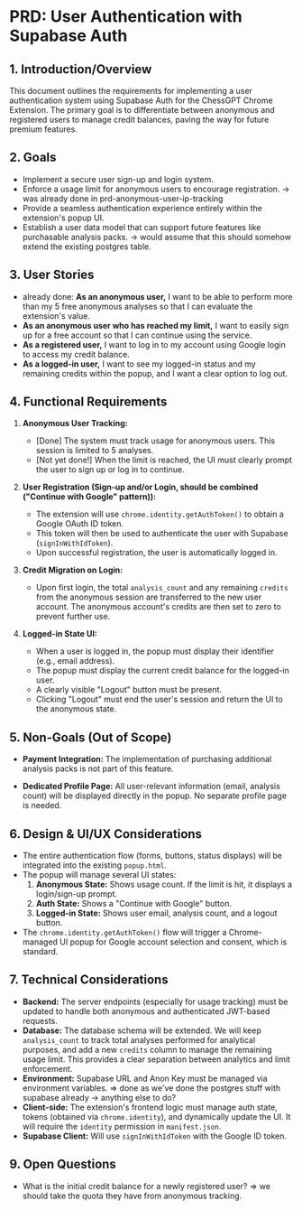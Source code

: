 # PRD: User Authentication with Supabase Auth

## 1. Introduction/Overview

This document outlines the requirements for implementing a user authentication system using Supabase Auth for the ChessGPT Chrome Extension. The primary goal is to differentiate between anonymous and registered users to manage credit balances, paving the way for future premium features.

## 2. Goals

-   Implement a secure user sign-up and login system.
-   Enforce a usage limit for anonymous users to encourage registration. -> was already done in prd-anonymous-user-ip-tracking
-   Provide a seamless authentication experience entirely within the extension's popup UI.
-   Establish a user data model that can support future features like purchasable analysis packs. -> would assume that this should somehow extend the existing postgres table.

## 3. User Stories

-   already done: **As an anonymous user,** I want to be able to perform more than my 5 free anonymous analyses so that I can evaluate the extension's value.
-   **As an anonymous user who has reached my limit,** I want to easily sign up for a free account so that I can continue using the service.
-   **As a registered user,** I want to log in to my account using Google login to access my credit balance.
-   **As a logged-in user,** I want to see my logged-in status and my remaining credits within the popup, and I want a clear option to log out.

## 4. Functional Requirements

1.  **Anonymous User Tracking:**
    -   [Done] The system must track usage for anonymous users. This session is limited to 5 analyses.
    -   [Not yet done!] When the limit is reached, the UI must clearly prompt the user to sign up or log in to continue.

2.  **User Registration (Sign-up and/or Login, should be combined ("Continue with Google" pattern)):**
    -   The extension will use `chrome.identity.getAuthToken()` to obtain a Google OAuth ID token.
    -   This token will then be used to authenticate the user with Supabase (`signInWithIdToken`).
    -   Upon successful registration, the user is automatically logged in.

4.  **Credit Migration on Login:**
    -   Upon first login, the total `analysis_count` and any remaining `credits` from the anonymous session are transferred to the new user account. The anonymous account's credits are then set to zero to prevent further use.

5.  **Logged-in State UI:**
    -   When a user is logged in, the popup must display their identifier (e.g., email address).
    -   The popup must display the current credit balance for the logged-in user.
    -   A clearly visible "Logout" button must be present.
    -   Clicking "Logout" must end the user's session and return the UI to the anonymous state.

## 5. Non-Goals (Out of Scope)

-   **Payment Integration:** The implementation of purchasing additional analysis packs is not part of this feature.

-   **Dedicated Profile Page:** All user-relevant information (email, analysis count) will be displayed directly in the popup. No separate profile page is needed.

## 6. Design & UI/UX Considerations

-   The entire authentication flow (forms, buttons, status displays) will be integrated into the existing `popup.html`.
-   The popup will manage several UI states:
    1.  **Anonymous State:** Shows usage count. If the limit is hit, it displays a login/sign-up prompt.
    2.  **Auth State:** Shows a "Continue with Google" button.
    3.  **Logged-in State:** Shows user email, analysis count, and a logout button.
-   The `chrome.identity.getAuthToken()` flow will trigger a Chrome-managed UI popup for Google account selection and consent, which is standard.

## 7. Technical Considerations

-   **Backend:** The server endpoints (especially for usage tracking) must be updated to handle both anonymous and authenticated JWT-based requests.
-   **Database:** The database schema will be extended. We will keep `analysis_count` to track total analyses performed for analytical purposes, and add a new `credits` column to manage the remaining usage limit. This provides a clear separation between analytics and limit enforcement.
-   **Environment:** Supabase URL and Anon Key must be managed via environment variables. => done as we've done the postgres stuff with supabase already -> anything else to do?
-   **Client-side:** The extension's frontend logic must manage auth state, tokens (obtained via `chrome.identity`), and dynamically update the UI. It will require the `identity` permission in `manifest.json`.
-   **Supabase Client:** Will use `signInWithIdToken` with the Google ID token.

## 9. Open Questions

-   What is the initial credit balance for a newly registered user? => we should take the quota they have from anonymous tracking.
